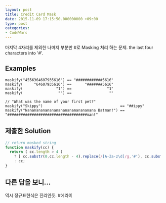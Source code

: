 ```yaml
---
layout: post
title: Credit Card Mask
date: 2015-11-09 17:15:50.000000000 +09:00
type: post
categories:
- CodeWars
---
```


마지막 4자리를 제외한 나머지 부분만 #로 Masking 처리 하는 문제. the last four characters into '#'.

## Examples

```
maskify("4556364607935616") == "############5616"
maskify(     "64607935616") ==      "#######5616"
maskify(               "1") ==                "1"
maskify(                "") ==                 ""

// "What was the name of your first pet?"
maskify("Skippy")                                   == "##ippy"
maskify("Nananananananananananananananana Batman!") == "####################################man!"
```

## 제출한 Solution

```js
// return masked string
function maskify(cc) {
  return ( cc.length > 4 )
    ? [ cc.substr(0,cc.length - 4).replace(/[A-Za-z\d]/g,'#'), cc.substr(cc.length - 4 ,4)].join('')
    : cc;
}

```

## 다른 답을 보니...
역시 정규표현식은 진리인듯. #에라이
